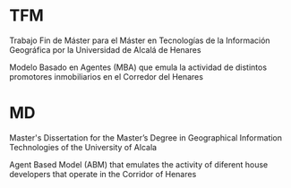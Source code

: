 # TFM

Trabajo Fin de Máster para el Máster en Tecnologías de la Información Geográfica por la  Universidad de Alcalá de Henares

Modelo Basado en Agentes (MBA) que emula la actividad de distintos promotores inmobiliarios en el Corredor del Henares

# MD

Master's Dissertation for the Master’s Degree in Geographical Information Technologies of the University of Alcala

Agent Based Model (ABM) that emulates the activity of diferent house developers that operate in the Corridor of Henares
